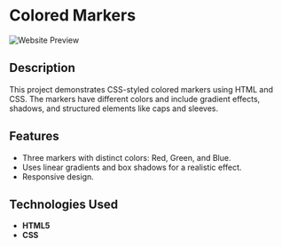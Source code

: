 # Colored Markers

![Website Preview](https://github.com/littlenewprogrammer123/Courseprojects-html-css-/blob/573000cc3fbe8b18014a4cd0d1620bba5c049ea4/colored%20markers(basic)/Screenshot_2025_0216_123404.jpg)

## Description
This project demonstrates CSS-styled colored markers using HTML and CSS. The markers have different colors and include gradient effects, shadows, and structured elements like caps and sleeves.

## Features
- Three markers with distinct colors: Red, Green, and Blue.
- Uses linear gradients and box shadows for a realistic effect.
- Responsive design.

## Technologies Used

- **HTML5**
- **CSS**
